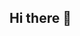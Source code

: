 ## Hi there 👋

<!--
**bhushansable/bhushansable** is a ✨ _special_ ✨ repository because its `README.md` (this file) appears on your GitHub profile.

### Hi there 👋, Bhushan Sable 
#### BCA Student |  Building  Projects 
<p align="center">
  <img src="https://sdmntprsouthcentralus.oaiusercontent.com/files/00000000-68e0-61f7-aeb0-5ee452356ee5/raw?se=2025-09-21T06%3A59%3A47Z&sp=r&sv=2024-08-04&sr=b&scid=bf91cb48-5c2b-576d-a1fc-bf77c8c6a6d9&skoid=732f244e-db13-47c3-bcc7-7ee02a9397bc&sktid=a48cca56-e6da-484e-a814-9c849652bcb3&skt=2025-09-21T05%3A54%3A14Z&ske=2025-09-22T05%3A54%3A14Z&sks=b&skv=2024-08-04&sig=Wl0RA/Qg8SI/sIXexZj/DGIVFIMYdVqhmXaNFkCIn20%3D" width="600" />
</p>


I am a BCA student passionate about programming. I learn by building projects that strengthen my coding and problem-solving skills.  



Skills: Python

- 🔭 I’m currently working on this page. 


[<img src='https://cdn.jsdelivr.net/npm/simple-icons@3.0.1/icons/github.svg' alt='github' height='40'>](https://github.com/bhushansable)  [<img src='https://cdn.jsdelivr.net/npm/simple-icons@3.0.1/icons/linkedin.svg' alt='linkedin' height='40'>](https://www.linkedin.com/in/bhushan-sable/)  [<img src='https://cdn.jsdelivr.net/npm/simple-icons@3.0.1/icons/twitter.svg' alt='twitter' height='40'>](https://twitter.com/@Sablebhushan0)  

[![trophy](https://github-profile-trophy.vercel.app/?username=bhushansable)](https://github.com/ryo-ma/github-profile-trophy)

[![Top Langs](https://github-readme-stats.vercel.app/api/top-langs/?username=bhushansable)](https://github.com/anuraghazra/github-readme-stats)

![GitHub stats](https://github-readme-stats.vercel.app/api?username=bhushansable&show_icons=true)
